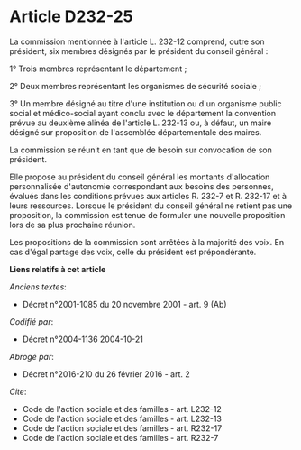 # Article D232-25

La commission mentionnée à l'article L. 232-12 comprend, outre son président, six membres désignés par le président du
conseil général :

1° Trois membres représentant le département ;

2° Deux membres représentant les organismes de sécurité sociale ;

3° Un membre désigné au titre d'une institution ou d'un organisme public social et médico-social ayant conclu avec le
département la convention prévue au deuxième alinéa de l'article L. 232-13 ou, à défaut, un maire désigné sur proposition de
l'assemblée départementale des maires.

La commission se réunit en tant que de besoin sur convocation de son président.

Elle propose au président du conseil général les montants d'allocation personnalisée d'autonomie correspondant aux besoins
des personnes, évalués dans les conditions prévues aux articles R. 232-7 et R. 232-17 et à leurs ressources. Lorsque le
président du conseil général ne retient pas une proposition, la commission est tenue de formuler une nouvelle proposition
lors de sa plus prochaine réunion.

Les propositions de la commission sont arrêtées à la majorité des voix. En cas d'égal partage des voix, celle du président
est prépondérante.

**Liens relatifs à cet article**

_Anciens textes_:

  - Décret n°2001-1085 du 20 novembre 2001 - art. 9 (Ab)

_Codifié par_:

  - Décret n°2004-1136 2004-10-21

_Abrogé par_:

  - Décret n°2016-210 du 26 février 2016 - art. 2

_Cite_:

  - Code de l'action sociale et des familles - art. L232-12
  - Code de l'action sociale et des familles - art. L232-13
  - Code de l'action sociale et des familles - art. R232-17
  - Code de l'action sociale et des familles - art. R232-7
